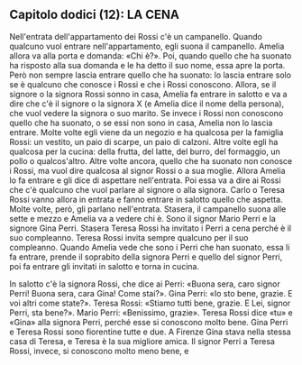 ## Capitolo dodici (12): LA CENA

Nell'entrata dell'appartamento dei Rossi c'è un campanello. Quando qualcuno vuol entrare nell'appartamento, egli suona il campanello. Amelia allora va alla porta e domanda: «Chi è?». Poi, quando quello che ha suonato ha risposto alla sua domanda e le ha detto il suo nome, essa apre la porta. Però non sempre lascia entrare quello che ha suonato: lo lascia entrare solo se è qualcuno che conosce i Rossi e che i Rossi conoscono. Allora, se il signore o la signora Rossi sonno in casa, Amelia fa entrare in salotto e va a dire che c'è il signore o la signora X (e Amelia dice il nome della persona), che vuol vedere la signora o suo marito. Se invece i Rossi non conoscono quello che ha suonato, o se essi non sono in casa, Amelia non lo lascia entrare. Molte volte egli viene da un negozio e ha qualcosa per la famiglia Rossi: un vestito, un paio di scarpe, un paio di calzoni. Altre volte egli ha qualcosa per la cucina: della frutta, del latte, del burro, del formaggio, un pollo o qualcos'altro. Altre volte ancora, quello che ha suonato non conosce i Rossi, ma vuol dire qualcosa al signor Rossi o a sua moglie. Allora Amelia lo fa entrare e gli dice di aspettare nell'entrata. Poi essa va a dire ai Rossi che c'è qualcuno che vuol parlare al signore o alla signora. Carlo o Teresa Rossi vanno allora in entrata e fanno entrare in salotto quello che aspetta. Molte volte, però, gli parlano nell'entrata. Stasera, il campanello suona alle sette e mezzo e Amelia va a vedere chi è. Sono il signor Mario Perri e la signore Gina Perri. Stasera Teresa Rossi ha invitato i Perri a cena perché è il suo compleanno. Teresa Rossi invita sempre qualcuno per il suo compleanno. Quando Amelia vede che sono i Perri che han suonato, essa li fa entrare, prende il soprabito della signora Perri e quello del signor Perri, poi fa entrare gli invitati in salotto e torna in cucina.

In salotto c'è la signora Rossi, che dice ai Perri: «Buona sera, caro signor Perri! Buona sera, cara Gina! Come stai?». Gina Perri: «Io sto bene, grazie. E voi altri come state?». Teresa Rossi: «Stiamo tutti bene, grazie. E Lei, signor Perri, sta bene?». Mario Perri: «Benissimo, grazie». Teresa Rossi dice «tu» e «Gina» alla signora Perri, perché esse si conoscono molto bene. Gina Perri e Teresa Rossi sono fiorentine tutte e due. A Firenze Gina stava nella stessa casa di Teresa, e Teresa è la sua migliore amica. Il signor Perri a Teresa Rossi, invece, si conoscono molto meno bene, e 

<p style="page-break-after: always;"> </p>
<!--stackedit_data:
eyJoaXN0b3J5IjpbLTE5NDE3NTI2MzQsMTUxMDQ5MTE0MiwtMT
AwODM4ODU0OCw1ODQ5MDA2OTddfQ==
-->
